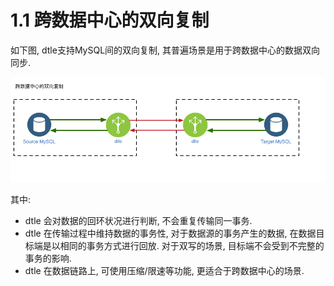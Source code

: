 # 1.1 跨数据中心的双向复制

如下图, dtle支持MySQL间的双向复制, 其普遍场景是用于跨数据中心的数据双向同步.

![](1.1_bidirectional_replication.png) 

其中: 
- dtle 会对数据的回环状况进行判断, 不会重复传输同一事务.
- dtle 在传输过程中维持数据的事务性, 对于数据源的事务产生的数据, 在数据目标端是以相同的事务方式进行回放. 对于双写的场景, 目标端不会受到不完整的事务的影响.
- dtle 在数据链路上, 可使用压缩/限速等功能, 更适合于跨数据中心的场景.